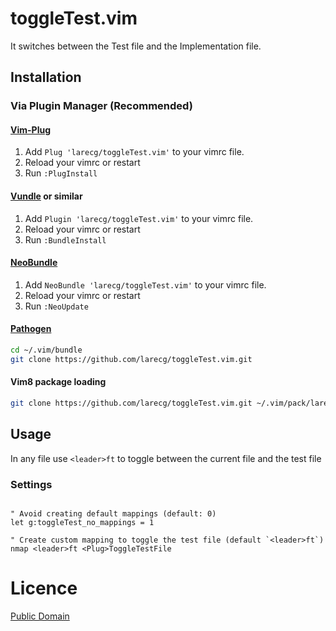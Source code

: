 # toggleTest.vim

It switches between the Test file and the Implementation file.

## Installation

### Via Plugin Manager (Recommended)

#### [Vim-Plug](https://github.com/junegunn/vim-plug)

1. Add `Plug 'larecg/toggleTest.vim'` to your vimrc file.
2. Reload your vimrc or restart
3. Run `:PlugInstall`

#### [Vundle](https://github.com/VundleVim/Vundle.vim) or similar

1. Add `Plugin 'larecg/toggleTest.vim'` to your vimrc file.
2. Reload your vimrc or restart
3. Run `:BundleInstall`

#### [NeoBundle](https://github.com/Shougo/neobundle.vim)

1. Add `NeoBundle 'larecg/toggleTest.vim'` to your vimrc file.
2. Reload your vimrc or restart
3. Run `:NeoUpdate`

#### [Pathogen](https://github.com/tpope/vim-pathogen)

```sh
cd ~/.vim/bundle
git clone https://github.com/larecg/toggleTest.vim.git
```

#### Vim8 package loading

```sh
git clone https://github.com/larecg/toggleTest.vim.git ~/.vim/pack/larecg/start/toggleTest.vim
```

## Usage

In any file use `<leader>ft` to toggle between the current file and the test file

### Settings

```vim

" Avoid creating default mappings (default: 0)
let g:toggleTest_no_mappings = 1

" Create custom mapping to toggle the test file (default `<leader>ft`)
nmap <leader>ft <Plug>ToggleTestFile
```

# Licence

[Public Domain](LICENSE)

